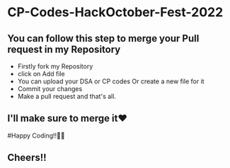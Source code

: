 # CP-Codes-HackOctober-Fest-2022
## You can follow this step to merge your Pull request in my Repository

- Firstly fork my Repository
- click on Add file
- You can upload your DSA or CP codes Or create a new file for it
- Commit your changes
- Make a pull request and that's all.

## I'll make sure to merge it❤

#Happy Coding!!🐱‍🏍
## Cheers!!
